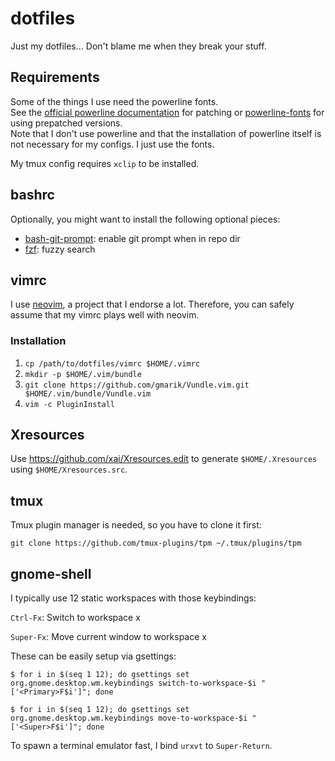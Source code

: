 # dotfiles
Just my dotfiles... Don't blame me when they break your stuff.

## Requirements

Some of the things I use need the powerline fonts.  
See the [official powerline documentation](https://powerline.readthedocs.org/en/master/installation.html#patched-fonts) for patching or [powerline-fonts](https://github.com/powerline/fonts) for using prepatched versions.  
Note that I don't use powerline and that the installation of powerline itself is not necessary for my configs. I just use the fonts.

My tmux config requires `xclip` to be installed.

## bashrc

Optionally, you might want to install the following optional pieces:
* [bash-git-prompt](https://github.com/magicmonty/bash-git-prompt): enable git prompt when in repo dir
* [fzf](https://github.com/junegunn/fzf): fuzzy search

## vimrc

I use [neovim](https://github.com/neovim/neovim), a project that I endorse a lot. Therefore, you can safely assume that my vimrc plays well with neovim.

### Installation
1. `cp /path/to/dotfiles/vimrc $HOME/.vimrc`
2. `mkdir -p $HOME/.vim/bundle`
3. `git clone https://github.com/gmarik/Vundle.vim.git $HOME/.vim/bundle/Vundle.vim`
4. `vim -c PluginInstall`

## Xresources

Use https://github.com/xai/Xresources.edit to generate `$HOME/.Xresources` using `$HOME/Xresources.src`.

## tmux

Tmux plugin manager is needed, so you have to clone it first:

`git clone https://github.com/tmux-plugins/tpm ~/.tmux/plugins/tpm`

## gnome-shell

I typically use 12 static workspaces with those keybindings:

`Ctrl-Fx`: Switch to workspace x

`Super-Fx`: Move current window to workspace x

These can be easily setup via gsettings:

```
$ for i in $(seq 1 12); do gsettings set org.gnome.desktop.wm.keybindings switch-to-workspace-$i "['<Primary>F$i']"; done
```

```
$ for i in $(seq 1 12); do gsettings set org.gnome.desktop.wm.keybindings move-to-workspace-$i "['<Super>F$i']"; done
```

To spawn a terminal emulator fast, I bind `urxvt` to `Super-Return`.

